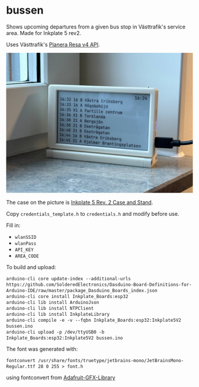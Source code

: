 # bussen

Shows upcoming departures from a given bus stop in Västtrafik's service area. Made for Inkplate 5 rev2.

Uses Västtrafik's [Planera Resa v4 API](https://developer.vasttrafik.se/apis/13/v4).

![bussen in the flesh](bussen.jpg)

The case on the picture is [Inkplate 5 Rev. 2 Case and Stand](https://www.printables.com/model/1204054-inkplate-5-rev-2-case-and-stand).

Copy `credentials_template.h` to `credentials.h` and modify before use.

Fill in:
- `wlanSSID`
- `wlanPass`
- `API_KEY`
- `AREA_CODE`

To build and upload:

```
arduino-cli core update-index --additional-urls https://github.com/SolderedElectronics/Dasduino-Board-Definitions-for-Arduino-IDE/raw/master/package_Dasduino_Boards_index.json
arduino-cli core install Inkplate_Boards:esp32
arduino-cli lib install ArduinoJson
arduino-cli lib install NTPClient
arduino-cli lib install InkplateLibrary
arduino-cli compile -e -v --fqbn Inkplate_Boards:esp32:Inkplate5V2 bussen.ino
arduino-cli upload -p /dev/ttyUSB0 -b Inkplate_Boards:esp32:Inkplate5V2 bussen.ino
```

The font was generated with:

```
fontconvert /usr/share/fonts/truetype/jetbrains-mono/JetBrainsMono-Regular.ttf 28 0 255 > font.h
```

using fontconvert from [Adafruit-GFX-Library](https://github.com/adafruit/Adafruit-GFX-Library)
